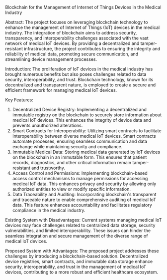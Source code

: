 Blockchain for the Management of Internet of Things Devices in the Medical Industry


Abstract:
The project focuses on leveraging blockchain technology to enhance the management of Internet of Things (IoT) devices in the medical industry. The integration of blockchain aims to address security, transparency, and interoperability challenges associated with the vast network of medical IoT devices. By providing a decentralized and tamper-resistant infrastructure, the project contributes to ensuring the integrity and reliability of medical data, promoting secure communication, and streamlining device management processes.

Introduction:
The proliferation of IoT devices in the medical industry has brought numerous benefits but also poses challenges related to data security, interoperability, and trust. Blockchain technology, known for its decentralized and transparent nature, is employed to create a secure and efficient framework for managing medical IoT devices.


Key Features:
1.	Decentralized Device Registry: Implementing a decentralized and immutable registry on the blockchain to securely store information about medical IoT devices. This enhances the integrity of device data and prevents unauthorized alterations.
2.	Smart Contracts for Interoperability: Utilizing smart contracts to facilitate interoperability between diverse medical IoT devices. Smart contracts automate processes, ensuring seamless communication and data exchange while maintaining security and compliance.
3.	Immutable Medical Data: Storing medical data generated by IoT devices on the blockchain in an immutable form. This ensures that patient records, diagnostics, and other critical information remain tamper-resistant and trustworthy.
4.	Access Control and Permissions: Implementing blockchain-based access control mechanisms to manage permissions for accessing medical IoT data. This enhances privacy and security by allowing only authorized entities to view or modify specific information.
5.	Data Traceability and Auditing: Incorporating blockchain's transparent and traceable nature to enable comprehensive auditing of medical IoT data. This feature enhances accountability and facilitates regulatory compliance in the medical industry.


Existing System with Disadvantages:
Current systems managing medical IoT devices may face challenges related to centralized data storage, security vulnerabilities, and limited interoperability. These issues can hinder the seamless integration and secure management of the diverse range of medical IoT devices.


Proposed System with Advantages:
The proposed project addresses these challenges by introducing a blockchain-based solution. Decentralized device registries, smart contracts, and immutable data storage enhance security, interoperability, and trust in the management of medical IoT devices, contributing to a more robust and efficient healthcare ecosystem.
